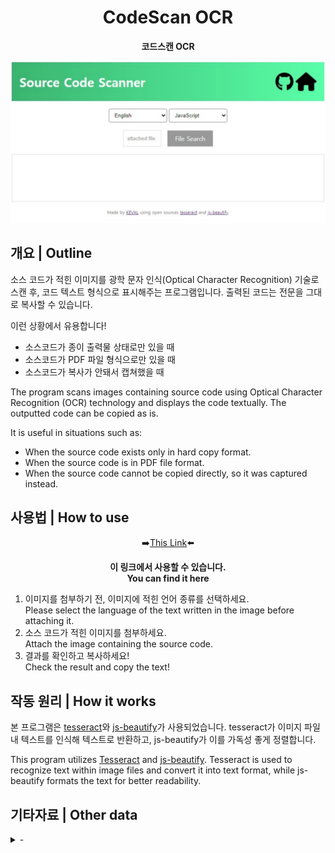 <div align="center">

# CodeScan OCR
**코드스캔 OCR**<br>

<a href="https://kevalsil.com/source-code-scanner/" target="_blank">
  <img src="main.svg" width="auto" height="auto">
</a>

</div>


## 개요 | Outline

소스 코드가 적힌 이미지를 광학 문자 인식(Optical Character Recognition) 기술로 스캔 후, 코드 텍스트 형식으로 표시해주는 프로그램입니다. 출력된 코드는 전문을 그대로 복사할 수 있습니다.

이런 상황에서 유용합니다!
* 소스코드가 종이 출력물 상태로만 있을 때
* 소스코드가 PDF 파일 형식으로만 있을 때
* 소스코드가 복사가 안돼서 캡쳐했을 때

The program scans images containing source code using Optical Character Recognition (OCR) technology and displays the code textually. The outputted code can be copied as is.

It is useful in situations such as:
* When the source code exists only in hard copy format.
* When the source code is in PDF file format.
* When the source code cannot be copied directly, so it was captured instead.

## 사용법 | How to use

<div align="center">

➡️[This Link](https://kevalsil.com/source-code-scanner/)⬅️

**이 링크에서 사용할 수 있습니다.**<br>
**You can find it here**

</div>

1. 이미지를 첨부하기 전, 이미지에 적힌 언어 종류를 선택하세요.<br>Please select the language of the text written in the image before attaching it.
2. 소스 코드가 적힌 이미지를 첨부하세요.<br>Attach the image containing the source code.
3. 결과를 확인하고 복사하세요!<br>Check the result and copy the text!

## 작동 원리 | How it works

본 프로그램은 [tesseract](https://github.com/tesseract-ocr/tesseract)와 [js-beautify](https://github.com/beautifier/js-beautify)가 사용되었습니다. tesseract가 이미지 파일 내 텍스트를 인식해 텍스트로 반환하고, js-beautify가 이를 가독성 좋게 정렬합니다.

This program utilizes [Tesseract](https://github.com/tesseract-ocr/tesseract) and [js-beautify](https://github.com/beautifier/js-beautify). Tesseract is used to recognize text within image files and convert it into text format, while js-beautify formats the text for better readability.

## 기타자료 | Other data

<details close>
  <summary>-</summary>
  -
</details>
